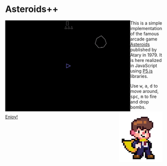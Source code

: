 # Asteroids++

<img align="left" width="400" src="assets/play.gif">

This is a simple implementation of the famous arcade game [Asteroids](https://en.wikipedia.org/wiki/Asteroids_%28video_game%29) published by Atary in 1979. It is here realized in JavaScript using [P5.js](https://p5js.org/) libraries.

<img align="right" width="140" src="assets/super.gif">

Use <kbd>w</kbd>, <kbd>a</kbd>, <kbd>d</kbd> to move around, <kbd>spc</kbd>, <kbd>m</kbd> to fire and drop bombs.

[Enjoy!](https://matteogiorgi.github.io/asteroids_plus_plus/src)
